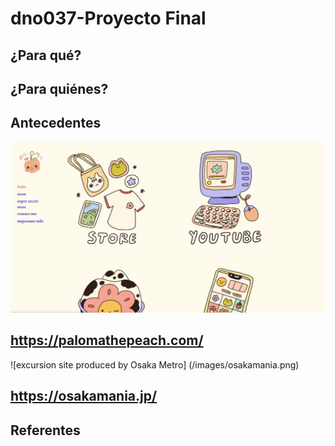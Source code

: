 # dno037-Proyecto Final

## ¿Para qué?

## ¿Para quiénes?

## Antecedentes

![paloma, una ilustradora mexicana](/images/peach.png)

https://palomathepeach.com/
----
![excursion site produced by Osaka Metro] (/images/osakamania.png)

https://osakamania.jp/
----


## Referentes 
